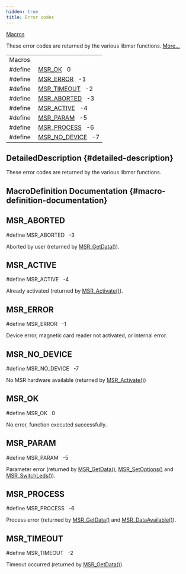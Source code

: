 ```yaml
---
hidden: true
title: Error codes
---
```


[Macros](#define-members)

These error codes are returned by the various libmsr functions. [More\...](#details)

|          |                                                           |
|----------|-----------------------------------------------------------|
| Macros   |                                                           |
| #define  | [MSR_OK](#ga56ff5f02000b1dcc767ffeea8f6478a7)   0         |
| #define  | [MSR_ERROR](#ga2754c1ade01b6307220538b6bb3f885a)   -1     |
| #define  | [MSR_TIMEOUT](#ga7748ace924420e05ea909b2944de3ba5)   -2   |
| #define  | [MSR_ABORTED](#ga82fd0492568ada8925a66121a6f03935)   -3   |
| #define  | [MSR_ACTIVE](#ga1c81c696181e8a6201fd677a7b65252a)   -4    |
| #define  | [MSR_PARAM](#gade0e4ea4922a01a559e73f5c3d0e4f03)   -5     |
| #define  | [MSR_PROCESS](#ga2af4877ec63b78f5c2a85d77813bc056)   -6   |
| #define  | [MSR_NO_DEVICE](#gac5b787f430958b4aa763512e00a8a2d0)   -7 |

## DetailedDescription {#detailed-description}

These error codes are returned by the various libmsr functions.

## MacroDefinition Documentation {#macro-definition-documentation}

## MSR_ABORTED <a href="#ga82fd0492568ada8925a66121a6f03935" id="ga82fd0492568ada8925a66121a6f03935"></a>

<p>#define MSR_ABORTED   -3</p>

Aborted by user (returned by <a href="msr_8h.md#ad00fdde838f486d43be689650ab58d43">MSR_GetData()</a>).

## MSR_ACTIVE <a href="#ga1c81c696181e8a6201fd677a7b65252a" id="ga1c81c696181e8a6201fd677a7b65252a"></a>

<p>#define MSR_ACTIVE   -4</p>

Already activated (returned by <a href="msr_8h.md#a1e92fd29720fecbf50da24a30c7b512f">MSR_Activate()</a>).

## MSR_ERROR <a href="#ga2754c1ade01b6307220538b6bb3f885a" id="ga2754c1ade01b6307220538b6bb3f885a"></a>

<p>#define MSR_ERROR   -1</p>

Device error, magnetic card reader not activated, or internal error.

## MSR_NO_DEVICE <a href="#gac5b787f430958b4aa763512e00a8a2d0" id="gac5b787f430958b4aa763512e00a8a2d0"></a>

<p>#define MSR_NO_DEVICE   -7</p>

No MSR hardware available (returned by <a href="msr_8h.md#a1e92fd29720fecbf50da24a30c7b512f">MSR_Activate()</a>)

## MSR_OK <a href="#ga56ff5f02000b1dcc767ffeea8f6478a7" id="ga56ff5f02000b1dcc767ffeea8f6478a7"></a>

<p>#define MSR_OK   0</p>

No error, function executed successfully.

## MSR_PARAM <a href="#gade0e4ea4922a01a559e73f5c3d0e4f03" id="gade0e4ea4922a01a559e73f5c3d0e4f03"></a>

<p>#define MSR_PARAM   -5</p>

Parameter error (returned by <a href="msr_8h.md#ad00fdde838f486d43be689650ab58d43">MSR_GetData()</a>, <a href="msr_8h.md#ac3c6f568aa57690a8b369936fc362c2a">MSR_SetOptions()</a> and <a href="msr_8h.md#abca7e8953c8430d80f51c867c7699fa6">MSR_SwitchLeds()</a>).

## MSR_PROCESS <a href="#ga2af4877ec63b78f5c2a85d77813bc056" id="ga2af4877ec63b78f5c2a85d77813bc056"></a>

<p>#define MSR_PROCESS   -6</p>

Process error (returned by <a href="msr_8h.md#ad00fdde838f486d43be689650ab58d43">MSR_GetData()</a> and <a href="msr_8h.md#a8096fa193f035eb4b80673260d720477">MSR_DataAvailable()</a>).

## MSR_TIMEOUT <a href="#ga7748ace924420e05ea909b2944de3ba5" id="ga7748ace924420e05ea909b2944de3ba5"></a>

<p>#define MSR_TIMEOUT   -2</p>

Timeout occurred (returned by <a href="msr_8h.md#ad00fdde838f486d43be689650ab58d43">MSR_GetData()</a>).

